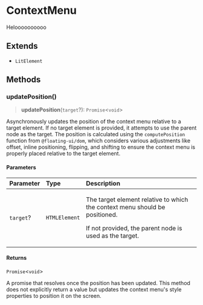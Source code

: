 # ContextMenu

Heloooooooooo

## Extends

- `LitElement`

## Methods

### updatePosition()

> **updatePosition**(`target`?): `Promise`\<`void`\>

Asynchronously updates the position of the context menu relative to a target element.
If no target element is provided, it attempts to use the parent node as the target.
The position is calculated using the `computePosition` function from `@floating-ui/dom`,
which considers various adjustments like offset, inline positioning, flipping, and shifting
to ensure the context menu is properly placed relative to the target element.

#### Parameters

| Parameter | Type | Description |
| :------ | :------ | :------ |
| `target`? | `HTMLElement` | <p>The target element relative to which the context menu should be positioned.</p><p>                                If not provided, the parent node is used as the target.</p> |

#### Returns

`Promise`\<`void`\>

A promise that resolves once the position has been updated. This method
                         does not explicitly return a value but updates the context menu's style
                         properties to position it on the screen.

